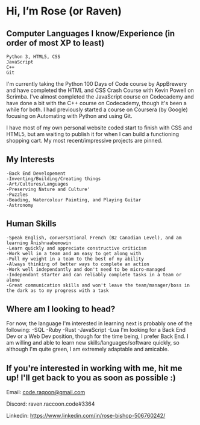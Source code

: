 # Hi, I’m Rose (or Raven)

## Computer Languages I know/Experience (in order of most XP to least)
```
Python 3, HTML5, CSS
JavaScript
C++
Git
```
I'm currently taking the Python 100 Days of Code course by AppBrewery and have completed the HTML and CSS Crash Course with Kevin Powell on Scrimba. I've almost completed the JavaScript course on Codecademy and have done a bit with the C++ course on Codecademy, though it's been a while for both. I had previously started a course on Coursera (by Google) focusing on Automating with Python and using Git. 

I have most of my own personal website coded start to finish with CSS and HTML5, but am waiting to publish it for when I can build a functioning shopping cart. My most recent/impressive projects are pinned.

## My Interests
```
-Back End Developement
-Inventing/Building/Creating things
-Art/Cultures/Languages
-Preserving Nature and Culture'
-Puzzles
-Beading, Watercolour Painting, and Playing Guitar
-Astronomy
```

## Human Skills
```
-Speak English, conversational French (B2 Canadian Level), and am learning Anishnaabemowin
-Learn quickly and appreciate constructive criticism
-Work well in a team and am easy to get along with
-Pull my weight in a team to the best of my ability
-Always thinking of better ways to complete an action
-Work well independantly and don't need to be micro-managed
-Independant starter and can reliably complete tasks in a team or alone 
-Great communication skills and won't leave the team/manager/boss in the dark as to my progress with a task
```

## Where am I looking to head?
For now, the language I'm interested in learning next is probably one of the following:
-SQL
-Ruby
-Rust
-JavaScript
-Lua
I'm looking for a Back End Dev or a Web Dev position, though for the time being, I prefer Back End. I am willing and able to learn new skills/languages/software quickly, so although I'm quite green, I am extremely adaptable and amicable.

## If you're interested in working with me, hit me up! I'll get back to you as soon as possible :)
Email: code.raqoon@gmail.com

Discord: raven.raccoon.code#3364

Linkedin: https://www.linkedin.com/in/rose-bishop-506760242/

<!---
BirdyBirdy97/BirdyBirdy97 is a ✨ special ✨ repository because its `README.md` (this file) appears on your GitHub profile.
You can click the Preview link to take a look at your changes.
--->
